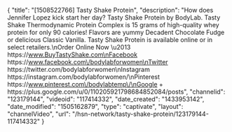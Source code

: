 {
    "title": "[1508522766] Tasty Shake Protein",
    "description": "How does Jennifer Lopez kick start her day? Tasty Shake Protein by BodyLab. Tasty Shake Thermodynamic Protein Complex is 15 grams of high-quality whey protein for only 90 calories! Flavors are  yummy Decadent Chocolate Fudge or delicious Classic Vanilla. Tasty Shake Protein is available online or in select retailers.\nOrder Online Now \u2013 https:\/\/www.BuyTastyShake.com\nFacebook https:\/\/www.facebook.com\/bodylabforwomen\nTwitter https:\/\/twitter.com\/bodylabforwomen\nInstagram https:\/\/instagram.com\/bodylabforwomen\/\nPinterest https:\/\/www.pinterest.com\/bodylabtemp\/\nGoogle + https:\/\/plus.google.com\/u\/0\/110205921798684852084\/posts",
    "channelid": "123179144",
    "videoid": "117414332",
    "date_created": "1433953142",
    "date_modified": "1505162879",
    "type": "captivate",
    "layout": "channelVideo",
    "url": "\/hsn-network\/tasty-shake-protein\/123179144-117414332"
}
